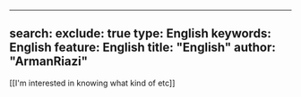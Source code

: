  ---
search:
  exclude: true
type:  English
keywords:  English
feature:  English
title: "English"
author: "ArmanRiazi"
---

 [[I'm interested in knowing what kind of etc]]